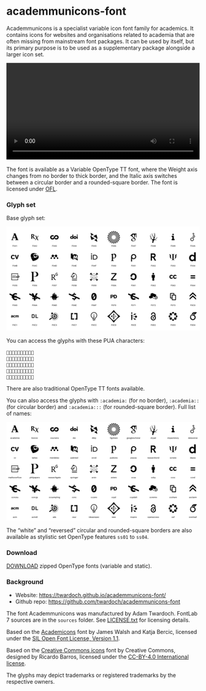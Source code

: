 # academmunicons-font

Academmunicons is a specialist variable icon font family for academics. It contains icons for websites and organisations related to academia that are often missing from mainstream font packages. It can be used by itself, but its primary purpose is to be used as a supplementary package alongside a larger icon set.

<video autoplay loop controls style="max-width:530px; width:100%">
    <source src="./documentation/variable.mp4" type="video/mp4">
    <img src="./documentation/variable.gif">
</video>

The font is available as a Variable OpenType TT font, where the Weight axis changes from no border to thick border, and the Italic axis switches between a circular border and a rounded-square border. The font is licensed under [OFL](./LICENSE.txt).

### Glyph set

Base glyph set:

![specimen](specimen.png)

You can access the glyphs with these PUA characters:

```





```

There are also traditional OpenType TT fonts available.

You can also access the glyphs with `:academia:` (for no border), `:academia::` (for circular border) and `:academia:::` (for rounded-square border). Full list of names:

![specimen](./documentation/glyphs-base-names.png)

The “white” and “reversed” circular and rounded-square borders are also available as stylistic set OpenType features `ss01` to `ss04`.

### Download

[DOWNLOAD](./dist/academmunicons-fonts-200415.zip) zipped OpenType fonts (variable and static).

### Background

- Website: https://twardoch.github.io/academmunicons-font/
- Github repo: https://github.com/twardoch/academmunicons-font

The font Academmunicons was manufactured by Adam Twardoch. FontLab 7 sources are in the `sources` folder. See [LICENSE.txt](./LICENSE.txt) for licensing details.

Based on the [Academicons](https://jpswalsh.github.io/academicons/) font by James Walsh and Katja Bercic, licensed under the [SIL Open Font License, Version 1.1](http://scripts.sil.org/OFL).

Based on the [Creative Commons icons](https://cc-icons.github.io/) font by Creative Commons, designed by Ricardo Barros, licensed under the [CC-BY-4.0 International license](https://creativecommons.org/licenses/by/4.0/).

The glyphs may depict trademarks or registered trademarks by the respective owners.
